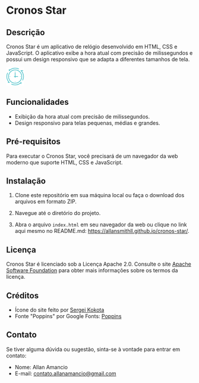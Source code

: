 # Cronos Star

## Descrição

Cronos Star é um aplicativo de relógio desenvolvido em HTML, CSS e JavaScript. O aplicativo exibe a hora atual com precisão de milissegundos e possui um design responsivo que se adapta a diferentes tamanhos de tela.

![Ícone do site](./img/clock-logo.png)

## Funcionalidades

- Exibição da hora atual com precisão de milissegundos.
- Design responsivo para telas pequenas, médias e grandes.

## Pré-requisitos

Para executar o Cronos Star, você precisará de um navegador da web moderno que suporte HTML, CSS e JavaScript.

## Instalação

1. Clone este repositório em sua máquina local ou faça o download dos arquivos em formato ZIP.

2. Navegue até o diretório do projeto.

3. Abra o arquivo `index.html` em seu navegador da web ou clique no link aqui mesmo no README.md: https://allansmithll.github.io/cronos-star/.

## Licença

Cronos Star é licenciado sob a Licença Apache 2.0. Consulte o site [Apache Software Foundation](https://www.apache.org/licenses/LICENSE-2.0.html) para obter mais informações sobre os termos da licença.

## Créditos

- Ícone do site feito por [Sergei Kokota
](https://www.facebook.com/Iconko-1093341900698327/)
- Fonte "Poppins" por Google Fonts: [Poppins](https://fonts.google.com/specimen/Poppins)

## Contato

Se tiver alguma dúvida ou sugestão, sinta-se à vontade para entrar em contato:

- Nome: Allan Amancio
- E-mail: contato.allanamancio@gmail.com